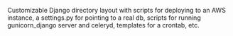 Customizable Django directory layout with scripts for deploying to an AWS instance, a settings.py for pointing to a real db,
scripts for running gunicorn_django server and celeryd, templates for a crontab, etc.
